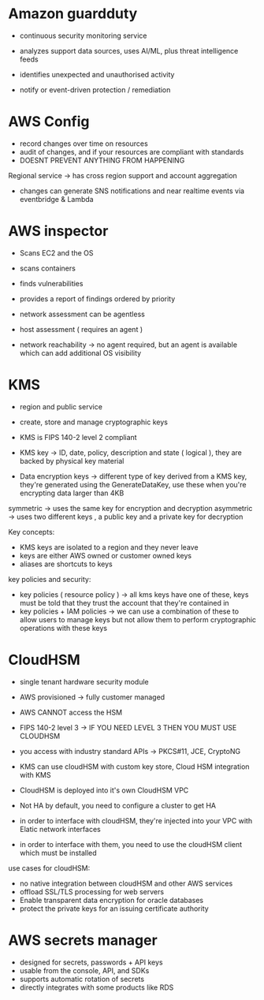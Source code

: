 # Amazon guardduty

- continuous security monitoring service 
- analyzes support data sources, uses AI/ML, plus threat intelligence feeds 
- identifies unexpected and unauthorised activity

- notify or event-driven protection / remediation 

# AWS Config

- record changes over time on resources 
- audit of changes, and if your resources are compliant with standards 
- DOESNT PREVENT ANYTHING FROM HAPPENING

Regional service -> has cross region support and account aggregation 
- changes can generate SNS notifications and near realtime events via eventbridge & Lambda

# AWS inspector 

- Scans EC2 and the OS
- scans containers 
- finds vulnerabilities 
- provides a report of findings ordered by priority 
- network assessment can be agentless 
- host assessment ( requires an agent )

- network reachability -> no agent required, but an agent is available which can add additional OS visibility 


# KMS 
- region and public service 
- create, store and manage cryptographic keys
- KMS is FIPS 140-2 level 2 compliant
- KMS key -> ID, date, policy, description and state ( logical ), they are backed by physical key material 

- Data encryption keys -> different type of key derived from a KMS key, they're generated using the GenerateDataKey, use these when you're encrypting data larger than 4KB 

symmetric -> uses the same key for encryption and decryption
asymmetric -> uses two different keys , a public key and a private key for decryption

Key concepts: 
- KMS keys are isolated to a region and they never leave 
- keys are either AWS owned or customer owned keys
- aliases are shortcuts to keys 

key policies and security: 
- key policies ( resource policy ) -> all kms keys have one of these, keys must be told that they trust the account that they're contained in 
- key policies + IAM policies -> we can use a combination of these to allow users to manage keys but not allow them to perform cryptographic operations with these keys 

# CloudHSM

- single tenant hardware security module 
- AWS provisioned -> fully customer managed
- AWS CANNOT access the HSM
- FIPS 140-2 level 3 -> IF YOU NEED LEVEL 3 THEN YOU MUST USE CLOUDHSM

- you access with industry standard APIs -> PKCS#11, JCE, CryptoNG

- KMS can use cloudHSM with custom key store, Cloud HSM integration with KMS

- CloudHSM is deployed into it's own CloudHSM VPC
- Not HA by default, you need to configure a cluster to get HA 
- in order to interface with cloudHSM, they're injected into your VPC with Elatic network interfaces
- in order to interface with them, you need to use the cloudHSM client which must be installed

use cases for cloudHSM: 
- no native integration between cloudHSM and other AWS services
- offload SSL/TLS processing for web servers 
- Enable transparent data encryption for oracle databases 
- protect the private keys for an issuing certificate authority 

# AWS secrets manager

- designed for secrets, passwords + API keys 
- usable from the console, API, and SDKs
- supports automatic rotation of secrets
- directly integrates with some products like RDS